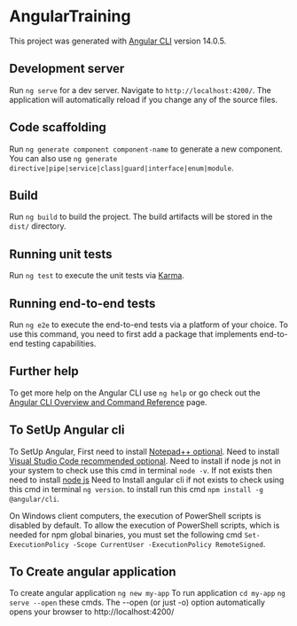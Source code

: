 # AngularTraining

This project was generated with [Angular CLI](https://github.com/angular/angular-cli) version 14.0.5.

## Development server

Run `ng serve` for a dev server. Navigate to `http://localhost:4200/`. The application will automatically reload if you change any of the source files.

## Code scaffolding

Run `ng generate component component-name` to generate a new component. You can also use `ng generate directive|pipe|service|class|guard|interface|enum|module`.

## Build

Run `ng build` to build the project. The build artifacts will be stored in the `dist/` directory.

## Running unit tests

Run `ng test` to execute the unit tests via [Karma](https://karma-runner.github.io).

## Running end-to-end tests

Run `ng e2e` to execute the end-to-end tests via a platform of your choice. To use this command, you need to first add a package that implements end-to-end testing capabilities.

## Further help

To get more help on the Angular CLI use `ng help` or go check out the [Angular CLI Overview and Command Reference](https://angular.io/cli) page.

## To SetUp Angular cli

To SetUp Angular, 
First need to install [Notepad++ optional](https://notepad-plus-plus.org/downloads/).
Need to install [Visual Studio Code recommended optional](https://code.visualstudio.com/download).
Need to install if node js not in your system to check use this cmd in terminal `node -v`.
If not exists then need to install [node js](https://nodejs.org/en/download/)
Need to Install angular cli if not exists to check using this cmd in terminal `ng version`.
to install run this cmd `npm install -g @angular/cli`. 

On Windows client computers, the execution of PowerShell scripts is disabled by default. To allow the execution of PowerShell scripts, which is needed for npm global binaries, you must set the following cmd `Set-ExecutionPolicy -Scope CurrentUser -ExecutionPolicy RemoteSigned`.


## To Create angular application 
To create angular application `ng new my-app`
To run application `cd my-app`
`ng serve --open` these cmds. The --open (or just -o) option automatically opens your browser to http://localhost:4200/